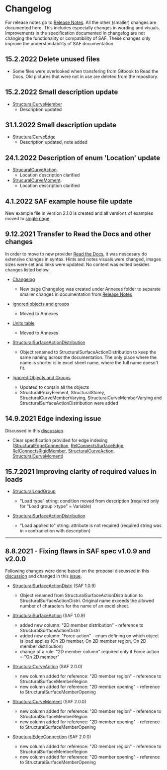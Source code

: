 # Changelog

For release notes go to [Release Notes](release-notes.md). All the other (smaller) changes are documented here. This includes especially changes in wording and visuals. Improvements in the specification documented in changelog are not changing the functionality or compatibility of SAF. These changes only improve the understandability of SAF documentation.


## 15.2.2022 Delete unused files
* Some files were overlooked when transfering from Gitbook to Read the Docs. Old pictures that were not in use are deleted from the repository.

## 15.2.2022 Small description update
* [StructuralCurveMember](../structural-analysis-elements/structuralcurvemember.md)
    * Description updated 

## 31.1.2022 Small description update
* [StructuralCurveEdge](../structural-analysis-elements/structuralcurveedge.md)
    * Description updated, note added

## 24.1.2022 Description of enum 'Location' update
* [StrucuralCurveAction](../loads/structuralcurveaction.md). 
    * Location description clarified
* [StrucuralCurveMoment](../loads/structuralcurvemoment.md). 
    * Location description clarified

## 4.1.2022 SAF example house file update
New example file in version 2.1.0 is created and all versions of examples moved to [single page](https://examples.saf.guide/). 

## 9.12.2021 Transfer to Read the Docs and other changes
In order to move to new provider [Read the Docs](https://readthedocs.org/), it was nescesary do extensive changes in syntax. Hints and notes visuals were changed, images sizes were set and links were updated. No content was edited besides changes listed below.

* [Changelog](changelog.md)
    * New page Changelog was created under Annexes folder to separate smaller changes in documentation from [Release Notes](release-notes.md)

* [Ignored objects and groups](ignore.md)
    * Moved to Annexes

* [Units table](units.md)
    * Moved to Annexes

* [StructuralSurfaceActionDistribution](../loads/structuralsurfaceactiondistribution-1.md)
    * Object renamed to StructuralSurfaceActionDistribution to keep the same naming across the documentation. The only place where the name is shorter is in excel sheet name, where the full name doesn't fit.

* [Ignored Objects and Groups](ignore.md)
    * Updated to contain all the objects
    * StructuralProxyElement, StructuralStorey, StructuralCurveMemberVarying, StructuralCurveMemberVarying and StructuralSurfaceActionDistribution were added

## 14.9.2021 Edge indexing issue 
Discussed in this [discussion](https://github.com/StructuralAnalysisFormat/gitbookdocumentation/discussions/15).

* Clear specification provided for edge indexing ([StructuralEdgeConnection](../supports-and-hinges/structuraledgeconnection.md),  [RelConnectsSurfaceEdge](../supports-and-hinges/relconnectssurfaceedge.md),  [RelConnectsRigidMember](../supports-and-hinges/relconnectsrigidmember.md), [StructuralCurveAction](../loads/structuralcurveaction.md), [StructuralCurveMoment](../loads/structuralcurvemoment.md))

## 15.7.2021 Improving clarity of required values in loads
* [StructuralLoadGroup](../loads/structuralloadgroup.md)&#x20;
    * "Load type" string: condition moved from description (required only for "Load group >type" = Variable)

* [StructuralSurfaceActionDistribution](../loads/structuralsurfaceactiondistribution-1.md)
    * "Load applied to" string: attribute is not required (required string was in >contradiction with description) ​​​​​​​
---

## 8.8.2021 - Fixing flaws in SAF spec v1.0.9 and v2.0.0

Following changes were done based on the proposal discussed in this [discussion](https://github.com/StructuralAnalysisFormat/gitbookdocumentation/discussions/7) and changed in this [issue](https://github.com/StructuralAnalysisFormat/gitbookdocumentation/issues/11).

* [StructuralSurfaceActionDistri](../loads/structuralsurfaceactiondistribution-1.md) (SAF 1.0.9)
    * Object renamed from StructuralSurfaceActionDistribution to StructuralSurfaceActionDistri. Original name exceeds the allowed number of characters for the name of an excel sheet.

* [StructuralSurfaceAction](../loads/structuralsurfaceaction.md) (SAF 1.0.9)
    * added new column: "2D member distribution" - reference to StructuralSurfaceActionDistri
    * added new column: "Force action" - enum defining on which object is load applies (On 2D member, On 2D member region, On 2D member distribution)
    * change of a rule: "2D member column" required only if Force action = "On 2D member"

* [StructuralCurveAction](../loads/structuralcurveaction.md) (SAF 2.0.0)
    * new column added for reference: "2D member region" - reference to StructuralSurfaceMemberRegion
    * new column added for reference: "2D member opening" - reference to StructuralSurfaceMemberOpening

* [StructuralCurveMoment](../loads/structuralcurvemoment.md) (SAF 2.0.0)
    * new column added for reference: "2D member region" - reference to StructuralSurfaceMemberRegion
    * new column added for reference: "2D member opening" - reference to StructuralSurfaceMemberOpening

* [StructuralEdgeConnection](../supports-and-hinges/structuraledgeconnection.md) (SAF 2.0.0)
    * new column added for reference: "2D member region" - reference to StructuralSurfaceMemberRegion
    * new column added for reference: "2D member opening" - reference to StructuralSurfaceMemberOpening
